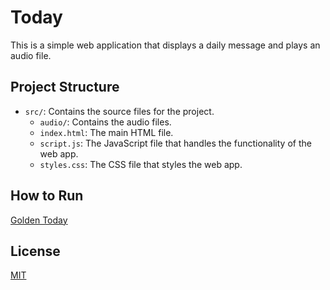 # Today

This is a simple web application that displays a daily message and plays an audio file.

## Project Structure

- `src/`: Contains the source files for the project.
  - `audio/`: Contains the audio files.
  - `index.html`: The main HTML file.
  - `script.js`: The JavaScript file that handles the functionality of the web app.
  - `styles.css`: The CSS file that styles the web app.

## How to Run

[Golden Today](https://golden-today.vercel.app/)

## License

[MIT](https://choosealicense.com/licenses/mit/)
